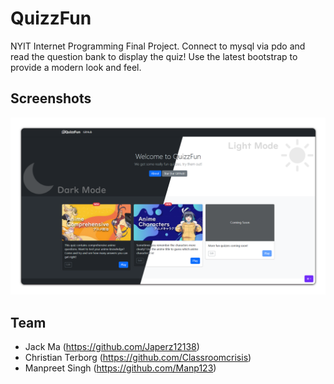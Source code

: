 # QuizzFun
NYIT Internet Programming Final Project. Connect to mysql via pdo 
and read the question bank to display the quiz! Use the latest 
bootstrap to provide a modern look and feel.

## Screenshots

![image](./img/demo.png)

## Team

- Jack Ma (https://github.com/Japerz12138)
- Christian Terborg (https://github.com/Classroomcrisis)
- Manpreet Singh (https://github.com/Manp123)

